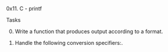 <p>0x11. C - printf</p>



Tasks

0. Write a function that produces output according to a format.

1. Handle the following conversion specifiers:.
